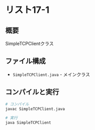 # リスト17-1

## 概要
SimpleTCPClientクラス

## ファイル構成
- `SimpleTCPClient.java` - メインクラス

## コンパイルと実行
```bash
# コンパイル
javac SimpleTCPClient.java

# 実行
java SimpleTCPClient
```
